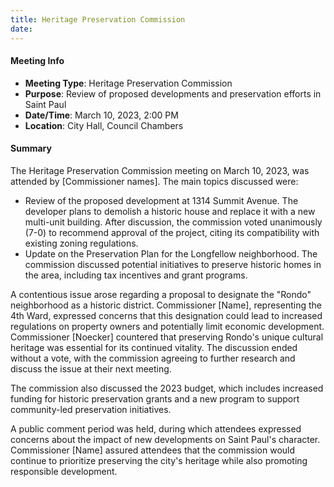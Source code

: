 ```yaml
---
title: Heritage Preservation Commission
date: 
---
```

#### Meeting Info
* **Meeting Type**: Heritage Preservation Commission
* **Purpose**: Review of proposed developments and preservation efforts in Saint Paul
* **Date/Time**: March 10, 2023, 2:00 PM
* **Location**: City Hall, Council Chambers

#### Summary
The Heritage Preservation Commission meeting on March 10, 2023, was attended by [Commissioner names]. The main topics discussed were:

* Review of the proposed development at 1314 Summit Avenue. The developer plans to demolish a historic house and replace it with a new multi-unit building. After discussion, the commission voted unanimously (7-0) to recommend approval of the project, citing its compatibility with existing zoning regulations.
* Update on the Preservation Plan for the Longfellow neighborhood. The commission discussed potential initiatives to preserve historic homes in the area, including tax incentives and grant programs.

A contentious issue arose regarding a proposal to designate the "Rondo" neighborhood as a historic district. Commissioner [Name], representing the 4th Ward, expressed concerns that this designation could lead to increased regulations on property owners and potentially limit economic development. Commissioner [Noecker] countered that preserving Rondo's unique cultural heritage was essential for its continued vitality. The discussion ended without a vote, with the commission agreeing to further research and discuss the issue at their next meeting.

The commission also discussed the 2023 budget, which includes increased funding for historic preservation grants and a new program to support community-led preservation initiatives.

A public comment period was held, during which attendees expressed concerns about the impact of new developments on Saint Paul's character. Commissioner [Name] assured attendees that the commission would continue to prioritize preserving the city's heritage while also promoting responsible development.

